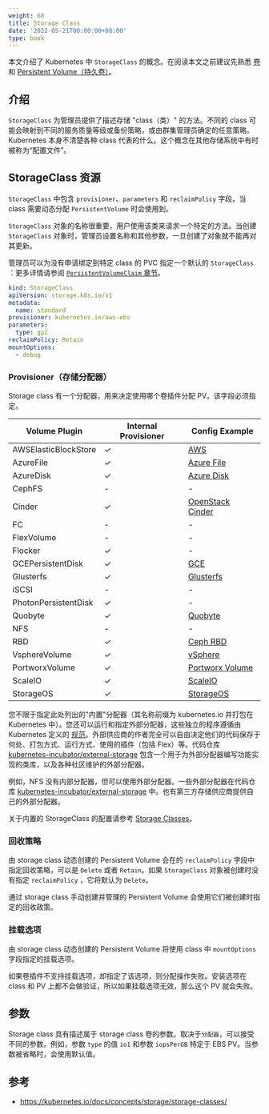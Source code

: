 ```yaml
---
weight: 60
title: Storage Class
date: '2022-05-21T00:00:00+08:00'
type: book
---
```


本文介绍了 Kubernetes 中 `StorageClass` 的概念。在阅读本文之前建议先熟悉 [卷](https://kubernetes.io/docs/concepts/storage/volumes) 和 [Persistent Volume（持久卷）](https://kubernetes.io/docs/concepts/storage/persistent-volumes)。

## 介绍

`StorageClass` 为管理员提供了描述存储 "class（类）" 的方法。不同的 class 可能会映射到不同的服务质量等级或备份策略，或由群集管理员确定的任意策略。Kubernetes 本身不清楚各种 class 代表的什么。这个概念在其他存储系统中有时被称为“配置文件”。

## StorageClass 资源

`StorageClass` 中包含 `provisioner`、`parameters` 和 `reclaimPolicy` 字段，当 class 需要动态分配 `PersistentVolume` 时会使用到。

`StorageClass` 对象的名称很重要，用户使用该类来请求一个特定的方法。当创建 `StorageClass` 对象时，管理员设置名称和其他参数，一旦创建了对象就不能再对其更新。

管理员可以为没有申请绑定到特定 class 的 PVC 指定一个默认的 `StorageClass` ：更多详情请参阅 [`PersistentVolumeClaim` 章节](https://kubernetes.io/docs/concepts/storage/persistent-volumes/#persistentvolumeclaims)。

```yaml
kind: StorageClass
apiVersion: storage.k8s.io/v1
metadata:
  name: standard
provisioner: kubernetes.io/aws-ebs
parameters:
  type: gp2
reclaimPolicy: Retain
mountOptions:
  - debug
```

### Provisioner（存储分配器）

Storage class 有一个分配器，用来决定使用哪个卷插件分配 PV。该字段必须指定。

| Volume Plugin        | Internal Provisioner | Config Example                           |
| -------------------- | -------------------- | ---------------------------------------- |
| AWSElasticBlockStore | ✓                    | [AWS](https://kubernetes.io/docs/concepts/storage/storage-classes/#aws) |
| AzureFile            | ✓                    | [Azure File](https://kubernetes.io/docs/concepts/storage/storage-classes/#azure-file) |
| AzureDisk            | ✓                    | [Azure Disk](https://kubernetes.io/docs/concepts/storage/storage-classes/#azure-disk) |
| CephFS               | -                    | -                                        |
| Cinder               | ✓                    | [OpenStack Cinder](https://kubernetes.io/docs/concepts/storage/storage-classes/#openstack-cinder) |
| FC                   | -                    | -                                        |
| FlexVolume           | -                    | -                                        |
| Flocker              | ✓                    | -                                        |
| GCEPersistentDisk    | ✓                    | [GCE](https://kubernetes.io/docs/concepts/storage/storage-classes/#gce) |
| Glusterfs            | ✓                    | [Glusterfs](https://kubernetes.io/docs/concepts/storage/storage-classes/#glusterfs) |
| iSCSI                | -                    | -                                        |
| PhotonPersistentDisk | ✓                    | -                                        |
| Quobyte              | ✓                    | [Quobyte](https://kubernetes.io/docs/concepts/storage/storage-classes/#quobyte) |
| NFS                  | -                    | -                                        |
| RBD                  | ✓                    | [Ceph RBD](https://kubernetes.io/docs/concepts/storage/storage-classes/#ceph-rbd) |
| VsphereVolume        | ✓                    | [vSphere](https://kubernetes.io/docs/concepts/storage/storage-classes/#vsphere) |
| PortworxVolume       | ✓                    | [Portworx Volume](https://kubernetes.io/docs/concepts/storage/storage-classes/#portworx-volume) |
| ScaleIO              | ✓                    | [ScaleIO](https://kubernetes.io/docs/concepts/storage/storage-classes/#scaleio) |
| StorageOS            | ✓                    | [StorageOS](https://kubernetes.io/docs/concepts/storage/storage-classes/#storageos) |

您不限于指定此处列出的"内置"分配器（其名称前缀为 kubernetes.io 并打包在 Kubernetes 中）。您还可以运行和指定外部分配器，这些独立的程序遵循由 Kubernetes 定义的 [规范](https://git.k8s.io/community/contributors/design-proposals/storage/volume-provisioning.md)。外部供应商的作者完全可以自由决定他们的代码保存于何处、打包方式、运行方式、使用的插件（包括 Flex）等。代码仓库 [kubernetes-incubator/external-storage](https://github.com/kubernetes-incubator/external-storage) 包含一个用于为外部分配器编写功能实现的类库，以及各种社区维护的外部分配器。

例如，NFS 没有内部分配器，但可以使用外部分配器。一些外部分配器在代码仓库 [kubernetes-incubator/external-storage](https://github.com/kubernetes-incubator/external-storage) 中。也有第三方存储供应商提供自己的外部分配器。

关于内置的 StorageClass 的配置请参考 [Storage Classes](https://kubernetes.io/docs/concepts/storage/storage-classes/)。

### 回收策略

由 storage class 动态创建的 Persistent Volume 会在的 `reclaimPolicy` 字段中指定回收策略，可以是 `Delete` 或者 `Retain`。如果 `StorageClass` 对象被创建时没有指定 `reclaimPolicy` ，它将默认为 `Delete`。

通过 storage class 手动创建并管理的 Persistent Volume 会使用它们被创建时指定的回收政策。

### 挂载选项

由 storage class 动态创建的 Persistent Volume 将使用 class 中 `mountOptions` 字段指定的挂载选项。

如果卷插件不支持挂载选项，却指定了该选项，则分配操作失败。安装选项在 class 和 PV 上都不会做验证，所以如果挂载选项无效，那么这个 PV 就会失败。

## 参数

Storage class 具有描述属于 storage class 卷的参数。取决于`分配器`，可以接受不同的参数。例如，参数 `type` 的值 `io1` 和参数 `iopsPerGB` 特定于 EBS PV。当参数被省略时，会使用默认值。

## 参考

- https://kubernetes.io/docs/concepts/storage/storage-classes/
